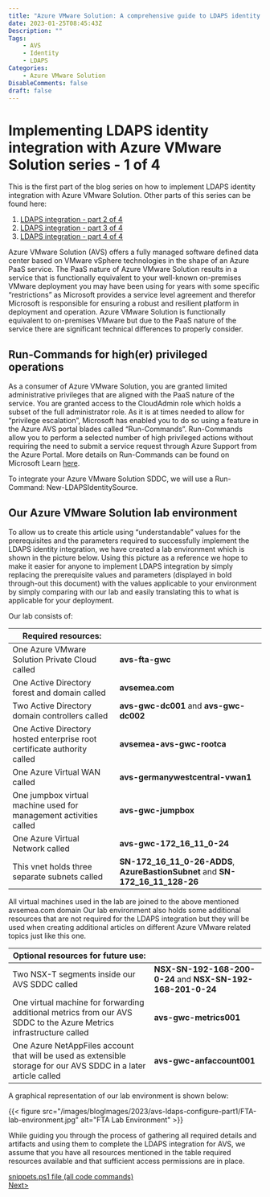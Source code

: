 ```yaml
---
title: "Azure VMware Solution: A comprehensive guide to LDAPS identity integration - Part 1"
date: 2023-01-25T08:45:43Z
Description: ""
Tags:
    - AVS
    - Identity
    - LDAPS
Categories: 
    - Azure VMware Solution
DisableComments: false
draft: false
---
```


# Implementing LDAPS identity integration with Azure VMware Solution series - 1 of 4 #

This is the first part of the blog series on how to implement LDAPS identity integration with Azure VMware Solution. Other parts of this series can be found here:

1. [LDAPS integration - part 2 of 4](../avs-ldaps-configure-part2/)
2. [LDAPS integration - part 3 of 4](../avs-ldaps-configure-part3/)
3. [LDAPS integration - part 4 of 4](../avs-ldaps-configure-part4/)

Azure VMware Solution (AVS) offers a fully managed software defined data center based on VMware vSphere technologies in the shape of an Azure PaaS service. The PaaS nature of Azure VMware Solution results in a service that is functionally equivalent to your well-known on-premises VMware deployment you may have been using for years with some specific “restrictions” as Microsoft provides a service level agreement and therefor Microsoft is responsible for ensuring a robust and resilient platform in deployment and operation.  Azure VMware Solution is functionally equivalent to on-premises VMware but due to the PaaS nature of the service there are significant technical differences to properly consider.

## Run-Commands for high(er) privileged operations ##

As a consumer of Azure VMware Solution, you are granted limited administrative privileges that are aligned with the PaaS nature of the service. You are granted access to the CloudAdmin role which holds a subset of the full administrator role. As it is at times needed to allow for “privilege escalation”, Microsoft has enabled you to do so using a feature in the Azure AVS portal blades called “Run-Commands”. Run-Commands allow you to perform a selected number of high privileged actions without requiring the need to submit a service request through Azure Support from the Azure Portal. More details on Run-Commands can be found on Microsoft Learn [here](https://learn.microsoft.com/en-us/azure/azure-vmware/concepts-run-command).


To integrate your Azure VMware Solution SDDC, we will use a Run-Command: New-LDAPSIdentitySource.

## Our Azure VMware Solution lab environment ##

To allow us to create this article using “understandable” values for the prerequisites and the parameters required to successfully implement the LDAPS identity integration, we have created a lab environment which is shown in the picture below. Using this picture as a reference we hope to make it easier for anyone to implement LDAPS integration by simply replacing the prerequisite values and parameters (displayed in bold through-out this document) with the values applicable to your environment by simply comparing with our lab and easily translating this to what is applicable for your deployment.

Our lab consists of:

| Required resources:          | |
| ----------- | :----------- |
| One Azure VMware Solution Private Cloud called | **avs-fta-gwc** |
| One Active Directory forest and domain called | **avsemea.com** | 
| Two Active Directory domain controllers called | **avs-gwc-dc001** and **avs-gwc-dc002** |
| One Active Directory hosted enterprise root certificate authority called | **avsemea-avs-gwc-rootca** |
| One Azure Virtual WAN called |**avs-germanywestcentral-vwan1** |
| One jumpbox virtual machine used for management activities called |**avs-gwc-jumpbox** |
| One Azure Virtual Network called |**avs-gwc-172_16_11_0-24** |
| This vnet holds three separate subnets called | **SN-172_16_11_0-26-ADDS**, **AzureBastionSubnet** and **SN-172_16_11_128-26** |

All virtual machines used in the lab are joined to the above mentioned avsemea.com domain
Our lab environment also holds some additional resources that are not required for the LDAPS integration but they will be used when creating additional articles on different Azure VMware related topics just like this one.

| Optional resources for future use: ||
| ----------- | :----------- |
| Two NSX-T segments inside our AVS SDDC called | **NSX-SN-192-168-200-0-24** and **NSX-SN-192-168-201-0-24** |
| One virtual machine for forwarding additional metrics from our AVS SDDC to the Azure Metrics infrastructure called |**avs-gwc-metrics001** |
| One Azure NetAppFiles account that will be used as extensible storage for our AVS SDDC in a later article called | **avs-gwc-anfaccount001** |

A graphical representation of our lab environment is shown below:

{{< figure src="/images/blogImages/2023/avs-ldaps-configure-part1/FTA-lab-environment.jpg" alt="FTA Lab Environment" >}}

While guiding you through the process of gathering all required details and artifacts and using them to complete the LDAPS integration for AVS, we assume that you have all resources mentioned in the table required resources available and that sufficient access permissions are in place.

[snippets.ps1 file (all code commands)](../avs-ldaps-configure-part1/snippets.ps1)  
[Next>](../avs-ldaps-configure-part2/)